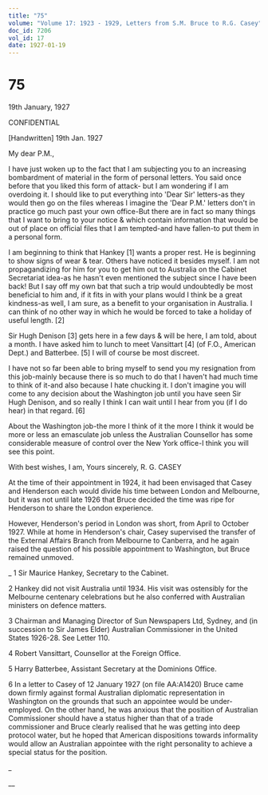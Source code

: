 ```yaml
---
title: "75"
volume: "Volume 17: 1923 - 1929, Letters from S.M. Bruce to R.G. Casey"
doc_id: 7206
vol_id: 17
date: 1927-01-19
---
```


# 75

19th January, 1927

CONFIDENTIAL

[Handwritten] 19th Jan. 1927

My dear P.M.,

I have just woken up to the fact that I am subjecting you to an increasing bombardment of material in the form of personal letters. You said once before that you liked this form of attack- but I am wondering if I am overdoing it. I should like to put everything into 'Dear Sir' letters-as they would then go on the files whereas I imagine the 'Dear P.M.' letters don't in practice go much past your own office-But there are in fact so many things that I want to bring to your notice &amp; which contain information that would be out of place on official files that I am tempted-and have fallen-to put them in a personal form.

I am beginning to think that Hankey [1] wants a proper rest. He is beginning to show signs of wear &amp; tear. Others have noticed it besides myself. I am not propagandizing for him for you to get him out to Australia on the Cabinet Secretariat idea-as he hasn't even mentioned the subject since I have been back! But I say off my own bat that such a trip would undoubtedly be most beneficial to him and, if it fits in with your plans would I think be a great kindness-as well, I am sure, as a benefit to your organisation in Australia. I can think of no other way in which he would be forced to take a holiday of useful length. [2]

Sir Hugh Denison [3] gets here in a few days &amp; will be here, I am told, about a month. I have asked him to lunch to meet Vansittart [4] (of F.O., American Dept.) and Batterbee. [5] I will of course be most discreet.

I have not so far been able to bring myself to send you my resignation from this job-mainly because there is so much to do that I haven't had much time to think of it-and also because I hate chucking it. I don't imagine you will come to any decision about the Washington job until you have seen Sir Hugh Denison, and so really I think I can wait until I hear from you (if I do hear) in that regard. [6]

About the Washington job-the more I think of it the more I think it would be more or less an emasculate job unless the Australian Counsellor has some considerable measure of control over the New York office-I think you will see this point.

With best wishes, I am, Yours sincerely, R. G. CASEY

At the time of their appointment in 1924, it had been envisaged that Casey and Henderson each would divide his time between London and Melbourne, but it was not until late 1926 that Bruce decided the time was ripe for Henderson to share the London experience.

However, Henderson's period in London was short, from April to October 1927. While at home in Henderson's chair, Casey supervised the transfer of the External Affairs Branch from Melbourne to Canberra, and he again raised the question of his possible appointment to Washington, but Bruce remained unmoved.

_ 1 Sir Maurice Hankey, Secretary to the Cabinet.

2 Hankey did not visit Australia until 1934. His visit was ostensibly for the Melbourne centenary celebrations but he also conferred with Australian ministers on defence matters.

3 Chairman and Managing Director of Sun Newspapers Ltd, Sydney, and (in succession to Sir James Elder) Australian Commissioner in the United States 1926-28. See Letter 110.

4 Robert Vansittart, Counsellor at the Foreign Office.

5 Harry Batterbee, Assistant Secretary at the Dominions Office.

6 In a letter to Casey of 12 January 1927 (on file AA:A1420) Bruce came down firmly against formal Australian diplomatic representation in Washington on the grounds that such an appointee would be under-employed. On the other hand, he was anxious that the position of Australian Commissioner should have a status higher than that of a trade commissioner and Bruce clearly realised that he was getting into deep protocol water, but he hoped that American dispositions towards informality would allow an Australian appointee with the right personality to achieve a special status for the position.

_

__
